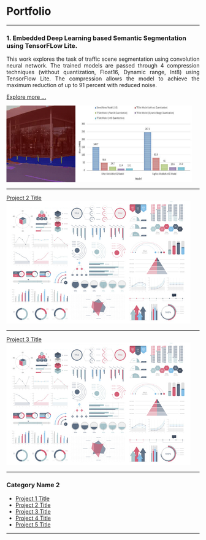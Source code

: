 # Portfolio

---
### 1. Embedded Deep Learning based Semantic Segmentation &nbsp; using TensorFLow Lite.
<p align="justify">
This work explores the task of traffic scene segmentation using convolution neural network. The trained models are passed through 4 compression techniques (without quantization, Float16, Dynamic range, Int8) using TensorFlow Lite. The compression allows the model to achieve the maximum reduction of up to 91 percent with reduced noise. <br>
 
 [Explore more ...](/Project_1.md)
</p>
<img src="https://github.com/ayadav10491/Portfolio/blob/master/images/camvid.gif?raw=true" width="180" height="200"> <img src="https://github.com/ayadav10491/Portfolio/blob/master/images/size_comparison.jpg?raw=true"  width="300" height="200"/>

---
[Project 2 Title](/pdf/sample_presentation.pdf)
<img src="images/dummy_thumbnail.jpg?raw=true"/>

---
[Project 3 Title](http://example.com/)
<img src="images/dummy_thumbnail.jpg?raw=true"/>

---

### Category Name 2

- [Project 1 Title](http://example.com/)
- [Project 2 Title](http://example.com/)
- [Project 3 Title](http://example.com/)
- [Project 4 Title](http://example.com/)
- [Project 5 Title](http://example.com/)

---




